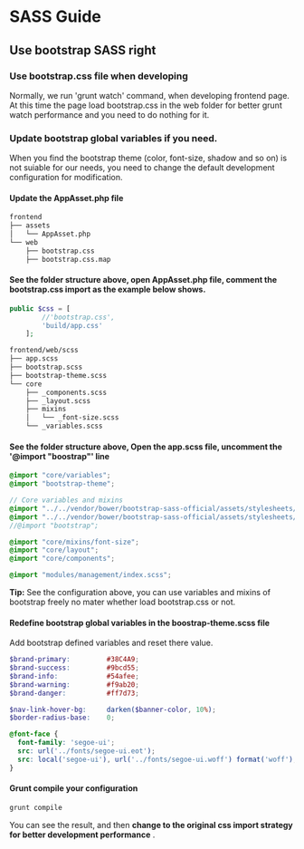 # SASS Guide

## Use bootstrap SASS right

### Use bootstrap.css file when developing

Normally, we run 'grunt watch' command, when developing frontend page.
At this time the page load bootstrap.css in the web folder for better grunt watch performance and you need to do nothing for it.

### Update bootstrap global variables if you need.

When you find the bootstrap theme (color, font-size, shadow and so on) is not suiable for our needs, you need to change the default development configuration for modification.

#### Update the AppAsset.php file

```sh
frontend
├── assets
│   └── AppAsset.php
└── web
    ├── bootstrap.css
    ├── bootstrap.css.map
```

#### See the folder structure above, open AppAsset.php file, comment the bootstrap.css import as the example below shows.

```php
public $css = [
        //'bootstrap.css',
        'build/app.css'
    ];
```

```sh
frontend/web/scss
├── app.scss
├── bootstrap.scss
├── bootstrap-theme.scss
└── core
    ├── _components.scss
    ├── _layout.scss
    ├── mixins
    │   └── _font-size.scss
    └── _variables.scss
```

#### See the folder structure above, Open the app.scss file, uncomment the '@import "boostrap"' line

```scss
@import "core/variables";
@import "bootstrap-theme";

// Core variables and mixins
@import "../../vendor/bower/bootstrap-sass-official/assets/stylesheets/bootstrap/variables";
@import "../../vendor/bower/bootstrap-sass-official/assets/stylesheets/bootstrap/mixins";
//@import "bootstrap";

@import "core/mixins/font-size";
@import "core/layout";
@import "core/components";

@import "modules/management/index.scss";
```

**Tip:** See the configuration above, you can use variables and mixins of bootstrap freely no mater whether load bootstrap.css or not.

#### Redefine bootstrap global variables in the boostrap-theme.scss file

Add bootstrap defined variables and reset there value.

```scss
$brand-primary:         #38C4A9;
$brand-success:         #9bcd55;
$brand-info:            #54afee;
$brand-warning:         #f9ab20;
$brand-danger:          #ff7d73;

$nav-link-hover-bg:     darken($banner-color, 10%);
$border-radius-base:    0;

@font-face {
  font-family: 'segoe-ui';
  src: url('../fonts/segoe-ui.eot');
  src: local('segoe-ui'), url('../fonts/segoe-ui.woff') format('woff'), url('../fonts/segoe-ui.ttf') format('truetype');
}
```

#### Grunt compile your configuration

```sh
grunt compile
```

You can see the result, and then **change to the original css import strategy for better development performance** .